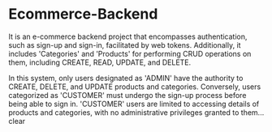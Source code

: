 # Ecommerce-Backend

It is an e-commerce backend project that encompasses authentication, such as sign-up and sign-in, facilitated by web tokens. Additionally, it includes 'Categories' and 'Products' for performing CRUD operations on them, including CREATE, READ, UPDATE, and DELETE.

In this system, only users designated as 'ADMIN' have the authority to CREATE, DELETE, and UPDATE products and categories. Conversely, users categorized as 'CUSTOMER' must undergo the sign-up process before being able to sign in. 'CUSTOMER' users are limited to accessing details of products and categories, with no administrative privileges granted to them...
clear